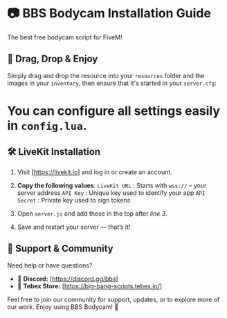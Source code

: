 # 📷 **BBS Bodycam Installation Guide**
The best free bodycam script for FiveM!


## 🚀 Drag, Drop & Enjoy 
Simply drag and drop the resource into your `resources` folder and the images in your `inventory`, then ensure that it's started in your `server.cfg`:
# You can configure all settings easily in `config.lua`.


## 🛠️ LiveKit Installation
1. Visit [https://livekit.io] and log in or create an account.

2. **Copy the following values**:
    `LiveKit URL` : Starts with `wss://` – your server address
    `API Key` : Unique key used to identify your app
    `API Secret` : Private key used to sign tokens
3. Open `server.js` and add these in the top after *line 3*.
4. Save and restart your server — that’s it!


## 🔗 Support & Community
Need help or have questions?

* 💬 **Discord:** [https://discord.gg/bbs]
* 🛒 **Tebex Store:** [https://big-bang-scripts.tebex.io/]


Feel free to join our community for support, updates, or to explore more of our work.
Enjoy using BBS Bodycam! 💖


